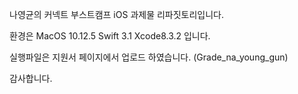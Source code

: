 



나영균의 커넥트 부스트캠프 iOS 과제물 리파짓토리입니다.

환경은 MacOS 10.12.5   Swift 3.1   Xcode8.3.2 입니다.

실행파일은 지원서 페이지에서 업로드 하였습니다. (Grade_na_young_gun)

감사합니다.
